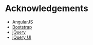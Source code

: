 # Acknowledgements

- [AngularJS](https://angularjs.org/)
- [Bootstrap](https://getbootstrap.com/)
- [jQuery](https://jquery.com/)
- [jQuery UI](https://jqueryui.com/)
